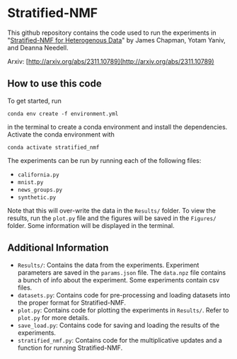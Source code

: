 # Stratified-NMF

This github repository contains the code used to run the experiments in "[Stratified-NMF for Heterogenous Data](http://arxiv.org/abs/2311.10789)" by James Chapman, Yotam Yaniv, and Deanna Needell.

Arxiv: [http://arxiv.org/abs/2311.10789](http://arxiv.org/abs/2311.10789)

## How to use this code

To get started, run

`conda env create -f environment.yml`

in the terminal to create a conda environment and install the dependencies. Activate the conda environment with

`conda activate stratified_nmf`

The experiments can be run by running each of the following files:

- `california.py`
- `mnist.py`
- `news_groups.py`
- `synthetic.py`

Note that this will over-write the data in the `Results/` folder. To view the results, run the `plot.py` file and the figures will be saved in the `Figures/` folder. Some information will be displayed in the terminal.

## Additional Information

- `Results/`: Contains the data from the experiments. Experiment parameters are saved in the `params.json` file. The `data.npz` file contains a bunch of info about the experiment. Some experiments contain csv files.
- `datasets.py`: Contains code for pre-processing and loading datasets into the proper format for Stratified-NMF.
- `plot.py`: Contains code for plotting the experiments in `Results/`. Refer to `plot.py` for more details.
- `save_load.py`: Contains code for saving and loading the results of the experiments.
- `stratified_nmf.py`: Contains code for the multiplicative updates and a function for running Stratified-NMF.
